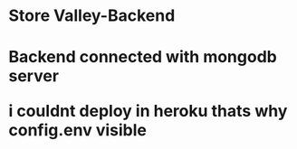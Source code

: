 <h1>Store Valley-Backend<h1>
<p>Backend connected with mongodb server<p>
<p>i couldnt deploy in heroku thats why config.env visible<p>

